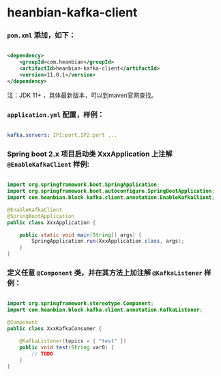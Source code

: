 # heanbian-kafka-client

### `pom.xml` 添加，如下：

```xml

<dependency>
	<groupId>com.heanbian</groupId>
	<artifactId>heanbian-kafka-client</artifactId>
	<version>11.0.1</version>
</dependency>

```
注：JDK 11+ ，具体最新版本，可以到maven官网查找。

### `application.yml` 配置，样例：

```yaml

kafka.servers: IP1:port,IP2:port ...

```

### Spring boot 2.x 项目启动类 XxxApplication 上注解 `@EnableKafkaClient` 样例:

```java

import org.springframework.boot.SpringApplication;
import org.springframework.boot.autoconfigure.SpringBootApplication;
import com.heanbian.block.kafka.client.annotation.EnableKafkaClient;

@EnableKafkaClient
@SpringBootApplication
public class XxxApplication {

	public static void main(String[] args) {
		SpringApplication.run(XxxApplication.class, args);
	}
}

```

### 定义任意 `@Component` 类，并在其方法上加注解 `@KafkaListener` 样例：

```java

import org.springframework.stereotype.Component;
import com.heanbian.block.kafka.client.annotation.KafkaListener;

@Component
public class XxxKafkaConsumer {

	@KafkaListener(topics = { "test" })
	public void test(String var0) {
		// TODO
	}
}

```
